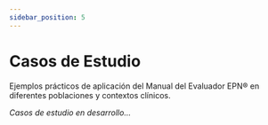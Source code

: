 ```yaml
---
sidebar_position: 5
---
```


# Casos de Estudio

Ejemplos prácticos de aplicación del Manual del Evaluador EPN® en diferentes poblaciones y contextos clínicos.

*Casos de estudio en desarrollo...*
